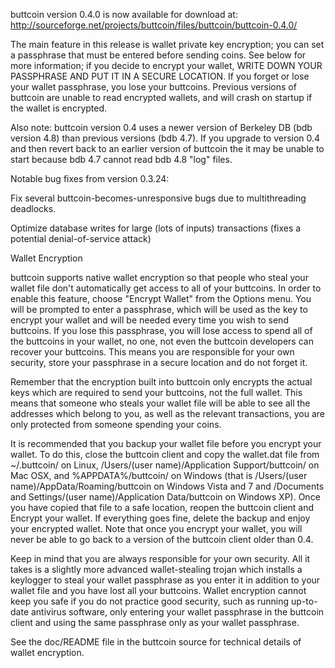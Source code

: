 buttcoin version 0.4.0 is now available for download at:
http://sourceforge.net/projects/buttcoin/files/buttcoin/buttcoin-0.4.0/

The main feature in this release is wallet private key encryption;
you can set a passphrase that must be entered before sending coins.
See below for more information; if you decide to encrypt your wallet,
WRITE DOWN YOUR PASSPHRASE AND PUT IT IN A SECURE LOCATION. If you
forget or lose your wallet passphrase, you lose your buttcoins.
Previous versions of buttcoin are unable to read encrypted wallets,
and will crash on startup if the wallet is encrypted.

Also note: buttcoin version 0.4 uses a newer version of Berkeley DB
(bdb version 4.8) than previous versions (bdb 4.7). If you upgrade
to version 0.4 and then revert back to an earlier version of buttcoin
the it may be unable to start because bdb 4.7 cannot read bdb 4.8
"log" files.


Notable bug fixes from version 0.3.24:

Fix several buttcoin-becomes-unresponsive bugs due to multithreading
deadlocks.

Optimize database writes for large (lots of inputs) transactions
(fixes a potential denial-of-service attack)


Wallet Encryption

buttcoin supports native wallet encryption so that people who steal your
wallet file don't automatically get access to all of your buttcoins.
In order to enable this feature, choose "Encrypt Wallet" from the
Options menu.  You will be prompted to enter a passphrase, which
will be used as the key to encrypt your wallet and will be needed
every time you wish to send buttcoins.  If you lose this passphrase,
you will lose access to spend all of the buttcoins in your wallet,
no one, not even the buttcoin developers can recover your buttcoins.
This means you are responsible for your own security, store your
passphrase in a secure location and do not forget it.

Remember that the encryption built into buttcoin only encrypts the
actual keys which are required to send your buttcoins, not the full
wallet.  This means that someone who steals your wallet file will
be able to see all the addresses which belong to you, as well as the
relevant transactions, you are only protected from someone spending
your coins.

It is recommended that you backup your wallet file before you
encrypt your wallet.  To do this, close the buttcoin client and
copy the wallet.dat file from ~/.buttcoin/ on Linux, /Users/(user
name)/Application Support/buttcoin/ on Mac OSX, and %APPDATA%/buttcoin/
on Windows (that is /Users/(user name)/AppData/Roaming/buttcoin on
Windows Vista and 7 and /Documents and Settings/(user name)/Application
Data/buttcoin on Windows XP).  Once you have copied that file to a
safe location, reopen the buttcoin client and Encrypt your wallet.
If everything goes fine, delete the backup and enjoy your encrypted
wallet.  Note that once you encrypt your wallet, you will never be
able to go back to a version of the buttcoin client older than 0.4.

Keep in mind that you are always responsible for your own security.
All it takes is a slightly more advanced wallet-stealing trojan which
installs a keylogger to steal your wallet passphrase as you enter it
in addition to your wallet file and you have lost all your buttcoins.
Wallet encryption cannot keep you safe if you do not practice
good security, such as running up-to-date antivirus software, only
entering your wallet passphrase in the buttcoin client and using the
same passphrase only as your wallet passphrase.

See the doc/README file in the buttcoin source for technical details
of wallet encryption.
